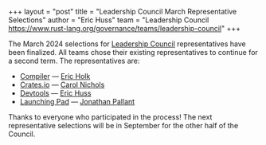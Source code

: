 +++
layout = "post"
title = "Leadership Council March Representative Selections"
author = "Eric Huss"
team = "Leadership Council <https://www.rust-lang.org/governance/teams/leadership-council>"
+++

The March 2024 selections for [Leadership Council] representatives have been finalized. All teams chose their existing representatives to continue for a second term. The representatives are:

* [Compiler] — [Eric Holk]
* [Crates.io] — [Carol Nichols]
* [Devtools] — [Eric Huss]
* [Launching Pad] — [Jonathan Pallant]

[Leadership Council]: https://www.rust-lang.org/governance/teams/leadership-council
[compiler]: https://www.rust-lang.org/governance/teams/compiler
[crates.io]: https://www.rust-lang.org/governance/teams/crates-io
[devtools]: https://www.rust-lang.org/governance/teams/dev-tools
[launching pad]: https://forge.rust-lang.org/governance/council.html#the-launching-pad-top-level-team
[Eric Holk]: https://github.com/eholk
[Carol Nichols]: https://github.com/carols10cents
[Eric Huss]: https://github.com/ehuss
[Jonathan Pallant]: https://github.com/jonathanpallant

Thanks to everyone who participated in the process! The next representative selections will be in September for the other half of the Council.
